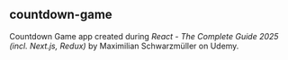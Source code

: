 ## countdown-game

Countdown Game app created during _React - The Complete Guide 2025 (incl. Next.js, Redux)_ by Maximilian Schwarzmüller on Udemy.
